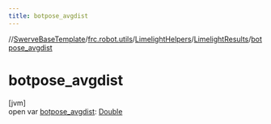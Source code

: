```yaml
---
title: botpose_avgdist
---
```

//[SwerveBaseTemplate](../../../../index.html)/[frc.robot.utils](../../index.html)/[LimelightHelpers](../index.html)/[LimelightResults](index.html)/[botpose_avgdist](botpose_avgdist.html)



# botpose_avgdist



[jvm]\
open var [botpose_avgdist](botpose_avgdist.html): [Double](https://kotlinlang.org/api/latest/jvm/stdlib/kotlin/-double/index.html)




